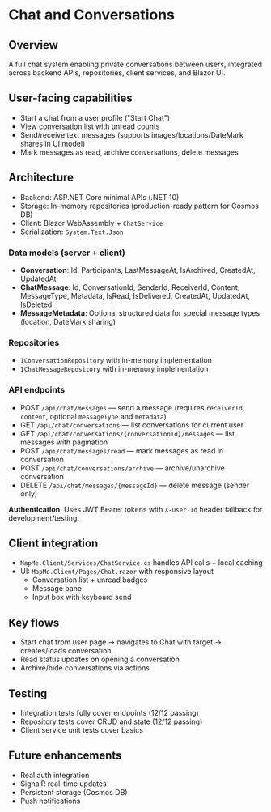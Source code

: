 # Chat and Conversations

## Overview
A full chat system enabling private conversations between users, integrated across backend APIs, repositories, client services, and Blazor UI.

## User-facing capabilities
- Start a chat from a user profile ("Start Chat")
- View conversation list with unread counts
- Send/receive text messages (supports images/locations/DateMark shares in UI model)
- Mark messages as read, archive conversations, delete messages

## Architecture
- Backend: ASP.NET Core minimal APIs (.NET 10)
- Storage: In-memory repositories (production-ready pattern for Cosmos DB)
- Client: Blazor WebAssembly + `ChatService`
- Serialization: `System.Text.Json`

### Data models (server + client)
- **Conversation**: Id, Participants, LastMessageAt, IsArchived, CreatedAt, UpdatedAt
- **ChatMessage**: Id, ConversationId, SenderId, ReceiverId, Content, MessageType, Metadata, IsRead, IsDelivered, CreatedAt, UpdatedAt, IsDeleted
- **MessageMetadata**: Optional structured data for special message types (location, DateMark sharing)

### Repositories
- `IConversationRepository` with in-memory implementation
- `IChatMessageRepository` with in-memory implementation

### API endpoints
- POST `/api/chat/messages` — send a message (requires `receiverId`, `content`, optional `messageType` and `metadata`)
- GET `/api/chat/conversations` — list conversations for current user
- GET `/api/chat/conversations/{conversationId}/messages` — list messages with pagination
- POST `/api/chat/messages/read` — mark messages as read in conversation
- POST `/api/chat/conversations/archive` — archive/unarchive conversation
- DELETE `/api/chat/messages/{messageId}` — delete message (sender only)

**Authentication**: Uses JWT Bearer tokens with `X-User-Id` header fallback for development/testing.

## Client integration
- `MapMe.Client/Services/ChatService.cs` handles API calls + local caching
- UI: `MapMe.Client/Pages/Chat.razor` with responsive layout
  - Conversation list + unread badges
  - Message pane
  - Input box with keyboard send

## Key flows
- Start chat from user page → navigates to Chat with target → creates/loads conversation
- Read status updates on opening a conversation
- Archive/hide conversations via actions

## Testing
- Integration tests fully cover endpoints (12/12 passing)
- Repository tests cover CRUD and state (12/12 passing)
- Client service unit tests cover basics

## Future enhancements
- Real auth integration
- SignalR real-time updates
- Persistent storage (Cosmos DB)
- Push notifications

